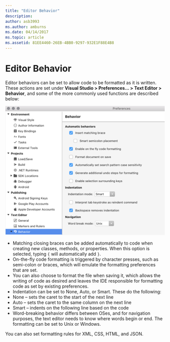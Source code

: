 ```yaml
---
title: "Editor Behavior"
description: 
author: asb3993
ms.author: amburns
ms.date: 04/14/2017
ms.topic: article
ms.assetid: 81EE4460-26EB-4BB0-9297-932E1F88E4B8
---
```


# Editor Behavior

Editor behaviors can be set to allow code to be formatted as it is written. These actions are set under **Visual Studio > Preferences… > Text Editor > Behavior**, and some of the more commonly used functions are described below:

![Editor Behavior options](media/source-editor-image9.png)

*  Matching closing braces can be added automatically to code when creating new classes, methods, or properties. When this option is selected, typing `{` will automatically add `}`.
* On-the-fly code formatting is triggered by character presses, such as semi-colon or braces, which will emulate the formatting preferences that are set.
* You can also choose to format the file when saving it, which allows the writing of code as desired and leaves the IDE responsible for formatting code as set by existing preferences.
* Indentation can be set to None, Auto, or Smart. These do the following:
 * None – sets the caret to the start of the next line
 * Auto – sets the caret to the same column on the next line
 * Smart – indents on the following line based on the code
* Word-breaking behavior differs between OSes, and for navigation purposes, the text editor needs to know where words begin or end. The formatting can be set to Unix or Windows.

You can also set formatting rules for XML, CSS, HTML, and JSON.
